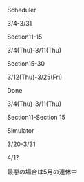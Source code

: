 Scheduler

3/4-3/31

Section11-15

3/4(Thu)-3/11(Thu)

Section15-30

3/12(Thu)-3/25(Fri)



Done

3/4(Thu)-3/11(Thu)

Section11-Section 15



Simulator

3/20-3/31



4/1?

最悪の場合は5月の連休中